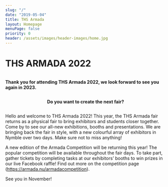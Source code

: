 ```yaml
---
slug: "/"
date: "2019-05-04"
title: THS Armada
layout: Homepage
menuPage: false
priority: 0
header: /assets/images/header-images/home.jpg
---
```


# THS ARMADA 2022
<div style="display:flex;align-items: center;flex-direction:column">
    <p>
        <b>Thank you for attending THS Armada 2022, we look forward to see you again in 2023.</b>
    </p>
    <p>
        <b>Do you want to create the next fair?</b>
    </p>
</div>

<div class="info-border-box">

Hello and welcome to THS Armada 2022! This year, the THS Armada fair returns as a physical fair to bring exhibitors and students closer together. Come by to see our all-new exhibitions, booths and presentations. We are bringing back the fair in style, with a new colourful array of exhibitors in Nymble over two days. Make sure not to miss anything! 

A new edition of the Armada Competition will be returning this year! The popular competition will be available throughout the fair days. To take part, gather tickets by completing tasks at our exhibitors’ booths to win prizes in our live Facebook raffle! Find out more on the competition page (https://armada.nu/armadacompetition).

See you in November!

</div>

<br/>